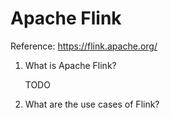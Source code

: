 # Apache Flink

Reference: https://flink.apache.org/

1. What is Apache Flink?

    TODO

1. What are the use cases of Flink?